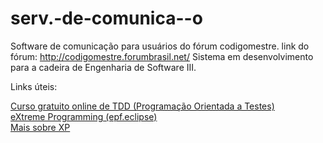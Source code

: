 serv.-de-comunica--o
====================

Software de comunicação para usuários do fórum codigomestre.
link do fórum: http://codigomestre.forumbrasil.net/
Sistema em desenvolvimento para a cadeira de Engenharia de Software III.

Links úteis:

  <a href="http://www.portalgsti.com.br/2011/09/curso-gratuito-online-de-tdd.html">Curso gratuito online de TDD (Programação Orientada a Testes)</a>
  <br>
  <a href="http://epf.eclipse.org/wikis/xp/">eXtreme Programming (epf.eclipse)</a>
  <br>
  <a href="http://desenvolvimentoagil.com.br/xp/">Mais sobre XP</a>
